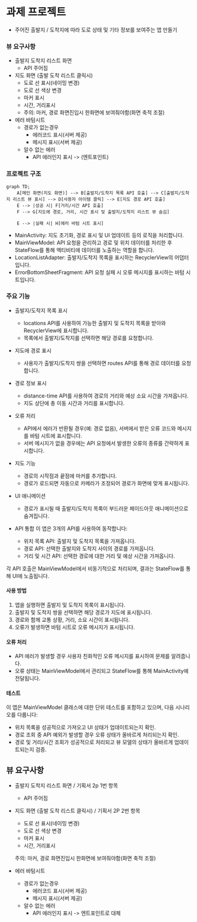 # 과제 프로젝트
- 주어진 출발지 / 도착지에 따라 도로 상태 및 기타 정보를 보여주는 앱 만들기

### 뷰 요구사항
- 출발지 도착지 리스트 화면
    - API 주어짐
- 지도 화면 (출발 도착 리스트 클릭시)
    - 도로 선 표시(네이밍 변경)
    - 도로 선 색상 변경
    - 마커 표시
    - 시간, 거리표시 
    - 주의: 마커, 경로 화면진입시 한화면에 보여줘야함(화면 축적 조절)
- 에러 바텀시트
    - 경로가 없는경우
        - 에러코드 표시(서버 제공)
        - 메시지 표시(서버 제공)
    - 알수 없는 에러
        - API 에러인지 표시 -> (엔트포인트)

### 프로젝트 구조
```mermaid
graph TD;
    A[메인 화면(지도 화면)] --> B[출발지/도착지 목록 API 호출] --> C[출발지/도착지 리스트 뷰 표시] --> D[사용자 아이템 클릭] --> E[지도 경로 API 호출]
    E --> |성공 시| F[거리/시간 API 호출]
    F --> G[지도에 경로, 거리, 시간 표시 및 출발지/도착지 리스트 뷰 숨김]
    
    E --> |실패 시| H[에러 바텀 시트 표시]
```

- MainActivity: 지도 초기화, 경로 표시 및 UI 업데이트 등의 로직을 처리합니다.
- MainViewModel: API 요청을 관리하고 경로 및 위치 데이터를 처리한 후 StateFlow를 통해 액티비티에 데이터를 노출하는 역할을 합니다.
- LocationListAdapter: 출발지/도착지 목록을 표시하는 RecyclerView의 어댑터입니다.
- ErrorBottomSheetFragment: API 요청 실패 시 오류 메시지를 표시하는 바텀 시트입니다.

### 주요 기능
- 출발지/도착지 목록 표시
  - locations API를 사용하여 가능한 출발지 및 도착지 목록을 받아와 RecyclerView에 표시합니다.
  - 목록에서 출발지/도착지를 선택하면 해당 경로를 요청합니다. 
- 지도에 경로 표시
  - 사용자가 출발지/도착지 쌍을 선택하면 routes API를 통해 경로 데이터를 요청합니다.
- 경로 정보 표시
  - distance-time API를 사용하여 경로의 거리와 예상 소요 시간을 가져옵니다.
  - 지도 상단에 총 이동 시간과 거리를 표시합니다. 
- 오류 처리
  - API에서 에러가 반환될 경우(예: 경로 없음), 서버에서 받은 오류 코드와 메시지를 바텀 시트에 표시합니다.
  - 서버 메시지가 없을 경우에는 API 요청에서 발생한 오류의 종류를 간략하게 표시합니다. 
- 지도 기능
  - 경로의 시작점과 끝점에 마커를 추가합니다.
  - 경로가 로드되면 자동으로 카메라가 조정되어 경로가 화면에 맞게 표시됩니다.
- UI 애니메이션
  - 경로가 표시될 때 출발지/도착지 목록이 부드러운 페이드아웃 애니메이션으로 숨겨집니다.
- API 통합
이 앱은 3개의 API를 사용하여 동작합니다:

  - 위치 목록 API: 출발지 및 도착지 목록을 가져옵니다.
  - 경로 API: 선택한 출발지와 도착지 사이의 경로를 가져옵니다.
  - 거리 및 시간 API: 선택한 경로에 대한 거리 및 예상 시간을 가져옵니다.

각 API 호출은 MainViewModel에서 비동기적으로 처리되며, 결과는 StateFlow를 통해 UI에 노출됩니다.

#### 사용 방법
1. 앱을 실행하면 출발지 및 도착지 목록이 표시됩니다.
2. 출발지 및 도착지 쌍을 선택하면 해당 경로가 지도에 표시됩니다.
3. 경로와 함께 교통 상황, 거리, 소요 시간이 표시됩니다.
4. 오류가 발생하면 바텀 시트로 오류 메시지가 표시됩니다.
#### 오류 처리
- API 에러가 발생할 경우 사용자 친화적인 오류 메시지를 표시하여 문제를 알려줍니다.
- 오류 상태는 MainViewModel에서 관리되고 StateFlow를 통해 MainActivity에 전달됩니다.
#### 테스트
이 앱은 MainViewModel 클래스에 대한 단위 테스트를 포함하고 있으며, 다음 시나리오를 다룹니다:

- 위치 목록을 성공적으로 가져오고 UI 상태가 업데이트되는지 확인.
- 경로 조회 중 API 예외가 발생할 경우 오류 상태가 올바르게 처리되는지 확인.
- 경로 및 거리/시간 조회가 성공적으로 처리되고 뷰 모델의 상태가 올바르게 업데이트되는지 검증.

## 뷰 요구사항

- 출발지 도착지 리스트 화면 / 기획서 2p 1번 항목
    - API 주어짐

- 지도 화면 (출발 도착 리스트 클릭시) / 기획서 2P 2번 항목
    - 도로 선 표시(네이밍 변경)
    - 도로 선 색상 변경
    - 마커 표시
    - 시간, 거리표시

  주의: 마커, 경로 화면진입시 한화면에 보여줘야함(화면 축적 조절)

- 에러 바텀시트
    - 경로가 없는경우
        - 에러코드 표시(서버 제공)
        - 메시지 표시(서버 제공)
    - 알수 없는 에러
        - API 에러인지 표시 -> 엔트포인트로 대체